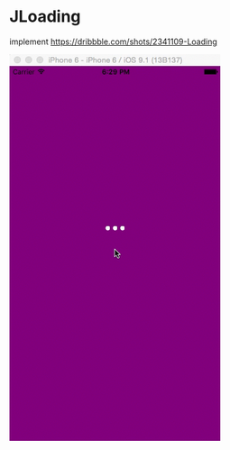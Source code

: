 # JLoading
implement https://dribbble.com/shots/2341109-Loading

![JLoding][1]

[1]: https://github.com/zhipcui/JLoading/blob/master/JLoading.gif "Title"

